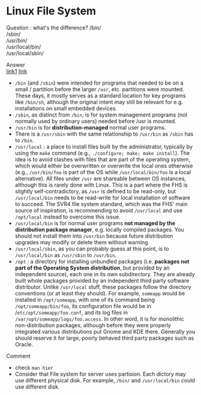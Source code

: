 # Linux File System

Question : what's the difference?
/bin/   
/sbin/   
/usr/bin/   
/usr/local/bin/   
/usr/local/sbin/   

Answer   
[link1](https://unix.stackexchange.com/questions/8656/usr-bin-vs-usr-local-bin-on-linux) [link](https://unix.stackexchange.com/questions/11544/what-is-the-difference-between-opt-and-usr-local)   
- `/bin` (and `/sbin`) were intended for programs that needed to be on a small / partition before the larger `/usr`, etc. partitions were mounted. These days, it mostly serves as a standard location for key programs like `/bin/sh`, although the original intent may still be relevant for e.g. installations on small embedded devices.
- `/sbin`, as distinct from `/bin`, is for system management programs (not normally used by ordinary users) needed before /usr is mounted.
- `/usr/bin` is for **distribution-managed** normal user programs. 
- There is a `/usr/sbin` with the same relationship to `/usr/bin` as `/sbin` has to `/bin`.
- `/usr/local` : a place to install files built by the administrator, typically by using the `make` command (e.g., `./configure; make; make install`). The idea is to avoid clashes with files that are part of the operating system, which would either be overwritten or overwrite the local ones otherwise (e.g., `/usr/bin/foo` is part of the OS while `/usr/local/bin/foo` is a local alternative).   All files under `/usr` are shareable between OS instances, although this is rarely done with Linux. This is a part where the FHS is slightly self-contradictory, as `/usr` is defined to be read-only, but `/usr/local/bin` needs to be read-write for local installation of software to succeed. The SVR4 file system standard, which was the FHS' main source of inspiration, is recommending to avoid `/usr/local` and use `/opt/local` instead to overcome this issue.
- `/usr/local/bin` is for normal user programs **not managed by the distribution package manager**, e.g. locally compiled packages. You should not install them into `/usr/bin` because future distribution upgrades may modify or delete them without warning.
- `/usr/local/sbin`, as you can probably guess at this point, is to `/usr/local/bin` as `/usr/sbin` to `/usr/bin`.
- `/opt` : a directory for installing unbundled packages (i.e. **packages not part of the Operating System distribution**, but provided by an independent source), each one in its own subdirectory. They are already built whole packages provided by an independent third party software distributor. Unlike `/usr/local` stuff, these packages follow the directory conventions (or at least they should). For example, `someapp` would be installed in `/opt/someapp`, with one of its command being `/opt/someapp/bin/foo`, its configuration file would be in /`etc/opt/someapp/foo.conf`, and its log files in `/var/opt/someapp/logs/foo.access`. In other word, it is for monolithic non-distribution packages, although before they were properly integrated various distributions put Gnome and KDE there. Generally you should reserve it for large, poorly behaved third party packages such as Oracle.


Comment
- check `man hier`   
- Consider that File system for server uses partision. Each dictory may use different physical disk. For example, `/bin/` and `/usr/local/bin` could use different disk.
